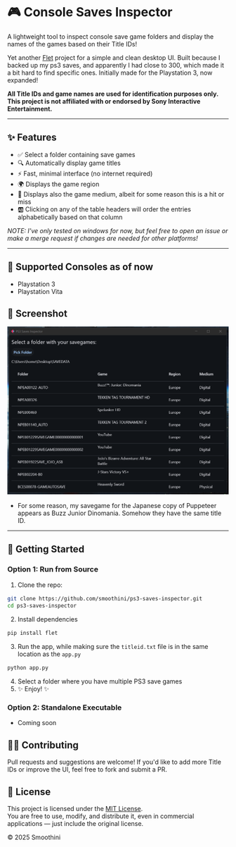 # 🎮 Console Saves Inspector

A lightweight tool to inspect console save game folders and display the names of the games based on their Title IDs!

Yet another [Flet](https://flet.dev/) project for a simple and clean desktop UI. Built because I backed up my ps3 saves, and apparently I had close to 300, which made it a bit hard to find specific ones. Initially made for the Playstation 3, now expanded!

**All Title IDs and game names are used for identification purposes only. This project is not affiliated with or endorsed by Sony Interactive Entertainment.**

---

## ✨ Features

- ✅ Select a folder containing save games
- 🔍 Automatically display game titles
- ⚡️ Fast, minimal interface (no internet required)
- 🌍 Displays the game region
- 📼 Displays also the game medium, albeit for some reason this is a hit or miss
- 🆎 Clicking on any of the table headers will order the entries alphabetically based on that column

_NOTE: I've only tested on windows for now, but feel free to open an issue or make a merge request if changes are needed for other platforms!_

---

## 💽 Supported Consoles as of now

- Playstation 3
- Playstation Vita

## 📸 Screenshot

![Screenshot](screenshot.png)
  - For some reason, my savegame for the Japanese copy of Puppeteer appears as Buzz Junior Dinomania. Somehow they have the same title ID.

---

## 🚀 Getting Started

### Option 1: Run from Source

1. Clone the repo:
  ```bash
  git clone https://github.com/smoothini/ps3-saves-inspector.git
  cd ps3-saves-inspector
  ```
2. Install dependencies
  ```bash
  pip install flet
  ```
3. Run the app, while making sure the `titleid.txt` file is in the same location as the `app.py`
  ```bash
  python app.py
  ```
4. Select a folder where you have multiple PS3 save games
5. ✨ Enjoy! ✨

### Option 2: Standalone Executable
  - Coming soon

## 🙋‍♂️ Contributing
Pull requests and suggestions are welcome!
If you'd like to add more Title IDs or improve the UI, feel free to fork and submit a PR.

## 📜 License

This project is licensed under the [MIT License](LICENSE).  
You are free to use, modify, and distribute it, even in commercial applications — just include the original license.

© 2025 Smoothini
